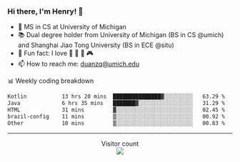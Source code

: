 ### Hi there, I'm Henry! 👋

- 🔭 MS in CS at University of Michigan
- 📚 Dual degree holder from University of Michigan (BS in CS @umich) and Shanghai Jiao Tong University (BS in ECE @situ)
- 🍁 Fun fact: I love 📸 🏓 🍜 🎮
- 📫 How to reach me: [duanzq@umich.edu](mailto:duanzq@umich.edu)

📊 Weekly coding breakdown
<!--START_SECTION:waka-->

```txt
Kotlin           13 hrs 20 mins  ███████████████▓░░░░░░░░░   63.29 %
Java             6 hrs 35 mins   ███████▓░░░░░░░░░░░░░░░░░   31.29 %
HTML             31 mins         ▓░░░░░░░░░░░░░░░░░░░░░░░░   02.45 %
brazil-config    11 mins         ▒░░░░░░░░░░░░░░░░░░░░░░░░   00.92 %
Other            10 mins         ▒░░░░░░░░░░░░░░░░░░░░░░░░   00.83 %
```

<!--END_SECTION:waka-->

***
<p align="center"> 
  Visitor count<br>
  <img src="https://profile-counter.glitch.me/zlzq-duanzq/count.svg" />
</p>

<!-- ![Henry Duan's GitHub stats](https://github-readme-stats.vercel.app/api?username=zlzq-duanzq&show_icons=true)

![trophy](https://github-profile-trophy.vercel.app/?username=zlzq-duanzq&column=7)

[![Top Langs](https://github-readme-stats.vercel.app/api/top-langs/?username=zlzq-duanzq&layout=compact)](https://github.com/zlzq-duanzq/github-readme-stats) -->
